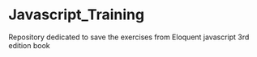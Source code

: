 # Javascript_Training
Repository dedicated to save the exercises from Eloquent javascript 3rd edition book
